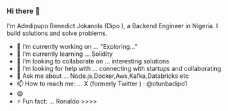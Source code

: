 ### Hi there 👋
I'm Adedipupo Benedict Jokanola (Dipo ), a Backend Engineer in Nigeria. I build solutions and solve problems.
<!--
**Adedipupo/Adedipupo** is a ✨ _special_ ✨ repository because its `README.md` (this file) appears on your GitHub profile.

Here are some ideas to get you started:
-->
- 🔭 I’m currently working on ... "Exploring..."
- 🌱 I’m currently learning ... Solidity
- 👯 I’m looking to collaborate on ... interesting solutions
- 🤔 I’m looking for help with  ... connecting with startups and collaborating
- 💬 Ask me about ... Node.js,Docker,Aws,Kafka,Databricks etc
- 📫 How to reach me: ... X (formerly Twitter ) : @otunbadipo1
- 😄 
- ⚡ Fun fact: ... Ronaldo >>>>

